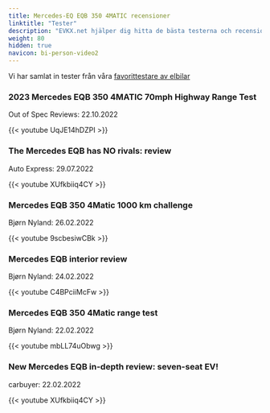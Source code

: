 ```yaml
---
title: Mercedes-EQ EQB 350 4MATIC recensioner
linktitle: "Tester"
description: "EVKX.net hjälper dig hitta de bästa testerna och recensionerna av denna modell."
weight: 80
hidden: true
navicon: bi-person-video2
---
```

Vi har samlat in tester från våra [favorittestare av elbilar](../../../../../guides/evreviewers/)

<div class="container text-center shadow p-2 pe-4 mb-5 bg-body-tertiary rounded border">
<h3>2023 Mercedes EQB 350 4MATIC 70mph Highway Range Test</h3>
<p>Out of Spec Reviews: 22.10.2022</p>

{{< youtube UqJE14hDZPI >}}

</div>
<div class="container text-center shadow p-2 pe-4 mb-5 bg-body-tertiary rounded border">
<h3>The Mercedes EQB has NO rivals: review</h3>
<p>Auto Express: 29.07.2022</p>

{{< youtube XUfkbiiq4CY >}}

</div>
<div class="container text-center shadow p-2 pe-4 mb-5 bg-body-tertiary rounded border">
<h3>Mercedes EQB 350 4Matic 1000 km challenge</h3>
<p>Bjørn Nyland: 26.02.2022</p>

{{< youtube 9scbesiwCBk >}}

</div>
<div class="container text-center shadow p-2 pe-4 mb-5 bg-body-tertiary rounded border">
<h3>Mercedes EQB interior review</h3>
<p>Bjørn Nyland: 24.02.2022</p>

{{< youtube C4BPciiMcFw >}}

</div>
<div class="container text-center shadow p-2 pe-4 mb-5 bg-body-tertiary rounded border">
<h3>Mercedes EQB 350 4Matic range test</h3>
<p>Bjørn Nyland: 22.02.2022</p>

{{< youtube mbLL74uObwg >}}

</div>
<div class="container text-center shadow p-2 pe-4 mb-5 bg-body-tertiary rounded border">
<h3>New Mercedes EQB in-depth review: seven-seat EV!</h3>
<p>carbuyer: 22.02.2022</p>

{{< youtube XUfkbiiq4CY >}}

</div>
